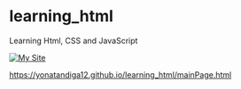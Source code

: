 # learning_html
Learning Html, CSS and JavaScript

 [![My Site](https://img.shields.io/badge/My%20Recipes%20Site-8A2BE2)](https://yonatandiga12.github.io/learning_html/mainPage.html)


https://yonatandiga12.github.io/learning_html/mainPage.html
